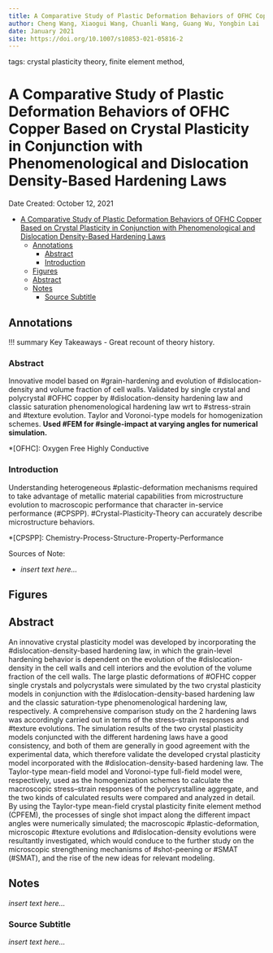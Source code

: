 ```yaml
---
title: A Comparative Study of Plastic Deformation Behaviors of OFHC Copper Based on Crystal Plasticity in Conjunction with Phenomenological and Dislocation Density-Based Hardening Laws
author: Cheng Wang, Xiaogui Wang, Chuanli Wang, Guang Wu, Yongbin Lai
date: January 2021
site: https://doi.org/10.1007/s10853-021-05816-2
---
```

tags: crystal plasticity theory, finite element method,
<script type="text/javascript"
        src="https://cdnjs.cloudflare.com/ajax/libs/mathjax/2.7.0/MathJax.js?config=TeX-AMS_CHTML">
</script>
<script type="text/x-mathjax-config">
	MathJax.Ajax.config.path["Extra"] = "https://jmanthony3.github.io/Codes/MathJax/extensions/TeX",
	MathJax.Hub.Config({
		TeX: {
			equationNumbers: {
				autoNumber: "AMS"
			},
			extensions: [
				"[Extra]/Taylor.js",
				"[Extra]/NumericalMethods.js"
			]
		},
		tex2jax: {
			inlineMath: [["$", "$"], ["\\(", "\\)"]],
			blockMath: [["$$", "$$"], ["\\[", "\\]"]],
		},
});
</script>
<!-- %%%%%%%% Document Metadata %%%%%%%% -->
# A Comparative Study of Plastic Deformation Behaviors of OFHC Copper Based on Crystal Plasticity in Conjunction with Phenomenological and Dislocation Density-Based Hardening Laws

Date Created: October 12, 2021

- [A Comparative Study of Plastic Deformation Behaviors of OFHC Copper Based on Crystal Plasticity in Conjunction with Phenomenological and Dislocation Density-Based Hardening Laws](#a-comparative-study-of-plastic-deformation-behaviors-of-ofhc-copper-based-on-crystal-plasticity-in-conjunction-with-phenomenological-and-dislocation-density-based-hardening-laws)
	- [Annotations](#annotations)
		- [Abstract](#abstract)
		- [Introduction](#introduction)
	- [Figures](#figures)
	- [Abstract](#abstract-1)
	- [Notes](#notes)
		- [Source Subtitle](#source-subtitle)
<!-- %%%%%%%%%%%%%%%%%%%%%%%%%%%%%% -->





<!-- START WRITING BELOW -->





<!-- %%%%%%%%%%%%%%%%%%%%%%%%%%%%%% -->
## Annotations

!!! summary Key Takeaways
	- Great recount of theory history.

### Abstract
Innovative model based on #grain-hardening and evolution of #dislocation-density and volume fraction of cell walls. Validated by single crystal and polycrystal #OFHC copper by #dislocation-density hardening law and classic saturation phenomenological hardening law wrt to #stress-strain and #texture evolution. Taylor and Voronoi-type models for homogenization schemes. **Used #FEM for #single-impact at varying angles for numerical simulation.**

*[OFHC]: Oxygen Free Highly Conductive

### Introduction
Understanding heterogeneous #plastic-deformation mechanisms required to take advantage of metallic material capabilities from microstructure evolution to macroscopic performance that character in-service performance (#CPSPP). #Crystal-Plasticity-Theory can accurately describe microstructure behaviors. 

*[CPSPP]: Chemistry-Process-Structure-Property-Performance

Sources of Note:
- *insert text here$\dots$*

## Figures

## Abstract
An innovative crystal plasticity model was developed by incorporating the #dislocation-density-based hardening law, in which the grain-level hardening behavior is dependent on the evolution of the #dislocation-density in the cell walls and cell interiors and the evolution of the volume fraction of the cell walls. The large plastic deformations of #OFHC copper single crystals and polycrystals were simulated by the two crystal plasticity models in conjunction with the #dislocation-density-based hardening law and the classic saturation-type phenomenological hardening law, respectively. A comprehensive comparison study on the 2 hardening laws was accordingly carried out in terms of the stress–strain responses and #texture evolutions. The simulation results of the two crystal plasticity models conjuncted with the different hardening laws have a good consistency, and both of them are generally in good agreement with the experimental data, which therefore validate the developed crystal plasticity model incorporated with the #dislocation-density-based hardening law. The Taylor-type mean-field model and Voronoi-type full-field model were, respectively, used as the homogenization schemes to calculate the macroscopic stress–strain responses of the polycrystalline aggregate, and the two kinds of calculated results were compared and analyzed in detail. By using the Taylor-type mean-field crystal plasticity finite element method (CPFEM), the processes of single shot impact along the different impact angles were numerically simulated; the macroscopic #plastic-deformation, microscopic #texture evolutions and #dislocation-density evolutions were resultantly investigated, which would conduce to the further study on the microscopic strengthening mechanisms of #shot-peening or #SMAT (#SMAT), and the rise of the new ideas for relevant modeling.

## Notes
*insert text here$\dots$*

### Source Subtitle
*insert text here$\dots$*
<!-- %%%%%%%%%%%%%%%%%%%%%%%%%%%%%% -->





<!-- %%%%%%%% End Document %%%%%%%% -->
